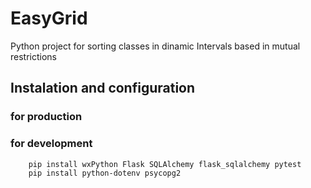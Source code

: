 # EasyGrid

Python project for sorting classes in dinamic Intervals based in mutual restrictions

## Instalation and configuration

### for production

### for development

```bash
    pip install wxPython Flask SQLAlchemy flask_sqlalchemy pytest 
    pip install python-dotenv psycopg2
```
